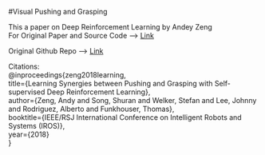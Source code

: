 #Visual Pushing and Grasping  

This a paper on Deep Reinforcement Learning by Andey Zeng  
For Original Paper and Source Code --> [Link](https://vpg.cs.princeton.edu/)

Original Github Repo --> [Link](https://github.com/andyzeng/visual-pushing-grasping)

Citations:  
@inproceedings{zeng2018learning,  
  title={Learning Synergies between Pushing and Grasping with Self-supervised Deep Reinforcement Learning},  
  author={Zeng, Andy and Song, Shuran and Welker, Stefan and Lee, Johnny and Rodriguez, Alberto and Funkhouser, Thomas},  
  booktitle={IEEE/RSJ International Conference on Intelligent Robots and Systems (IROS)},  
  year={2018}  
}  


